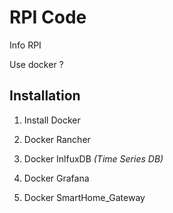 # RPI Code

Info RPI

Use docker ?

## Installation

1. Install Docker

1. Docker Rancher

1. Docker InlfuxDB _(Time Series DB)_

1. Docker Grafana

1. Docker SmartHome_Gateway